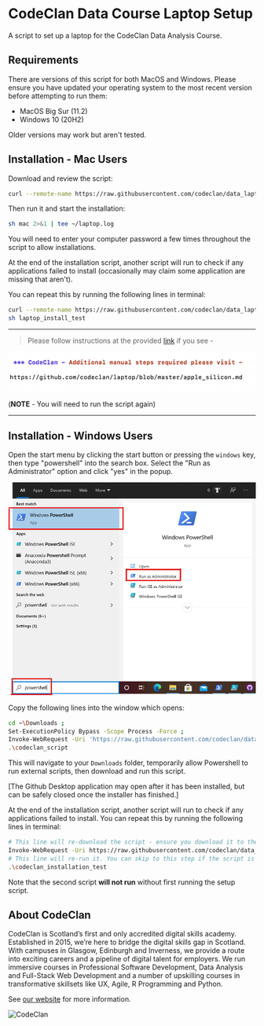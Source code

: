 # CodeClan Data Course Laptop Setup

A script to set up a laptop for the CodeClan Data Analysis Course.

## Requirements

There are versions of this script for both MacOS and Windows. Please ensure you have updated your operating system to the most recent version before attempting to run them:

* MacOS Big Sur (11.2)
* Windows 10 (20H2)

Older versions may work but aren't tested.

## Installation - Mac Users

Download and review the script:

```sh
curl --remote-name https://raw.githubusercontent.com/codeclan/data_laptop_script/master/mac
```

Then run it and start the installation:

```sh
sh mac 2>&1 | tee ~/laptop.log
```

You will need to enter your computer password a few times throughout the script to allow installations.

At the end of the installation script, another script will run to check if any applications failed to install (occasionally may claim some application are missing that aren't).

You can repeat this by running the following lines in terminal:

```sh
curl --remote-name https://raw.githubusercontent.com/codeclan/data_laptop_script/master/laptop_install_test
sh laptop_install_test
```

---
> Please follow instructions at the provided [link](apple_silicon.md) if you see -


![Terminal](images/terminal_msg.png)

(**NOTE** - You will need to run the script again)

---

## Installation - Windows Users

Open the start menu by clicking the start button or pressing the `windows` key, then type "powershell" into the search box. Select the "Run as Administrator" option and click "yes" in the popup.

![Opening powershell](images/powershell_search.png)

Copy the following lines into the window which opens:

```sh
cd ~\Downloads ;
Set-ExecutionPolicy Bypass -Scope Process -Force ;
Invoke-WebRequest -Uri 'https://raw.githubusercontent.com/codeclan/data_laptop_script/master/windows.ps1' -OutFile '.\codeclan_script.ps1' ;
.\codeclan_script
```

This will navigate to your `Downloads` folder, temporarily allow Powershell to run external scripts, then download and run this script.

[The Github Desktop application may open after it has been installed, but can be safely closed once the installer has finished.]

At the end of the installation script, another script will run to check if any applications failed to install. You can repeat this by running the following lines in terminal:

```sh
# This line will re-download the script - ensure you download it to the same folder as the setup script
Invoke-WebRequest -Uri https://raw.githubusercontent.com/codeclan/data_laptop_script/master/laptop_install_test_windows.ps1 -OutFile '.\codeclan_installation_test.ps1'
# This line will re-run it. You can skip to this step if the script is already downloaded
.\codeclan_installation_test
```

Note that the second script **will not run** without first running the setup script.

## About CodeClan

CodeClan is Scotland’s first and only accredited digital skills academy. Established in 2015, we’re here to bridge the digital skills gap in Scotland. With campuses in Glasgow, Edinburgh and Inverness, we provide a route into exciting careers and a pipeline of digital talent for employers. We run immersive courses in Professional Software Development, Data Analysis and Full-Stack Web Development and a number of upskilling courses in transformative skillsets like UX, Agile, R Programming and Python.

See [our website](https://codeclan.com) for more information.

![CodeClan](https://codeclan.com/wp-content/uploads/2019/06/Logo-Side.png)
